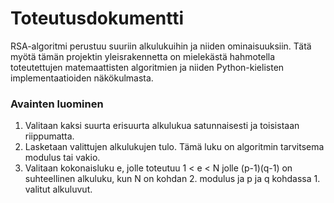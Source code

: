 # Toteutusdokumentti

RSA-algoritmi perustuu suuriin alkulukuihin ja niiden ominaisuuksiin. Tätä myötä tämän projektin yleisrakennetta on mielekästä hahmotella toteutettujen matemaattisten algoritmien ja niiden Python-kielisten implementaatioiden näkökulmasta.

### Avainten luominen

1. Valitaan kaksi suurta erisuurta alkulukua satunnaisesti ja toisistaan riippumatta.
2. Lasketaan valittujen alkulukujen tulo. Tämä luku on algoritmin tarvitsema modulus tai vakio.
3. Valitaan kokonaisluku e, jolle toteutuu 1 < e < N jolle (p-1)(q-1) on suhteellinen alkuluku, kun N on kohdan 2. modulus ja p ja q kohdassa 1. valitut alkuluvut.

